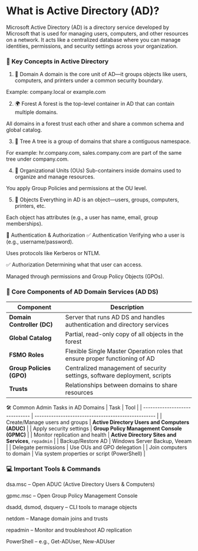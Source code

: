 # What is Active Directory (AD)?

Microsoft Active Directory (AD) is a directory service developed by Microsoft that is used for managing users, computers, and other resources on a network.
It acts like a centralized database where you can manage identities, permissions, and security settings across your organization.

### 🧩 Key Concepts in Active Directory
1. 🏢 Domain
A domain is the core unit of AD—it groups objects like users, computers, and printers under a common security boundary.

Example: company.local or example.com

2. 🌍 Forest
A forest is the top-level container in AD that can contain multiple domains.

All domains in a forest trust each other and share a common schema and global catalog.

3. 🌲 Tree
A tree is a group of domains that share a contiguous namespace.

For example: hr.company.com, sales.company.com are part of the same tree under company.com.

4. 📁 Organizational Units (OUs)
Sub-containers inside domains used to organize and manage resources.

You apply Group Policies and permissions at the OU level.

5. 👤 Objects
Everything in AD is an object—users, groups, computers, printers, etc.

Each object has attributes (e.g., a user has name, email, group memberships).

🔐 Authentication & Authorization
✅ Authentication
Verifying who a user is (e.g., username/password).

Uses protocols like Kerberos or NTLM.

✅ Authorization
Determining what that user can access.

Managed through permissions and Group Policy Objects (GPOs).

### 🧠 Core Components of AD Domain Services (AD DS)
| Component                  | Description                                                                 |
| -------------------------- | --------------------------------------------------------------------------- |
| **Domain Controller (DC)** | Server that runs AD DS and handles authentication and directory services    |
| **Global Catalog**         | Partial, read-only copy of all objects in the forest                        |
| **FSMO Roles**             | Flexible Single Master Operation roles that ensure proper functioning of AD |
| **Group Policies (GPO)**   | Centralized management of security settings, software deployment, scripts   |
| **Trusts**                 | Relationships between domains to share resources                            |


🛠️ Common Admin Tasks in AD Domains
| Task                           | Tool                                                |
| ------------------------------ | --------------------------------------------------- |
| Create/Manage users and groups | **Active Directory Users and Computers (ADUC)**     |
| Apply security settings        | **Group Policy Management Console (GPMC)**          |
| Monitor replication and health | **Active Directory Sites and Services**, `repadmin` |
| Backup/Restore AD              | Windows Server Backup, Veeam                        |
| Delegate permissions           | Use OUs and GPO delegation                          |
| Join computers to domain       | Via system properties or script (PowerShell)        |



### 💻 Important Tools & Commands
dsa.msc – Open ADUC (Active Directory Users & Computers)

gpmc.msc – Open Group Policy Management Console

dsadd, dsmod, dsquery – CLI tools to manage objects

netdom – Manage domain joins and trusts

repadmin – Monitor and troubleshoot AD replication

PowerShell – e.g., Get-ADUser, New-ADUser
